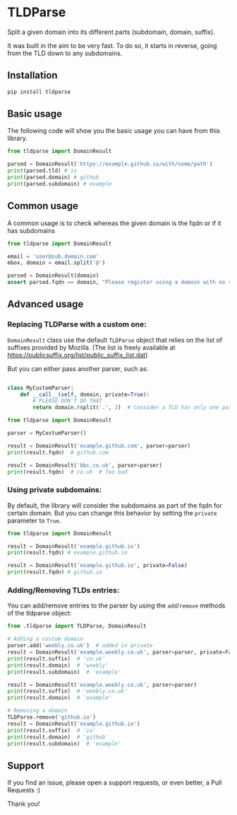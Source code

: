 # TLDParse

Split a given domain into its different parts (subdomain, domain, suffix).

It was built in the aim to be very fast. To do so, it starts in reverse, going from the TLD down to any subdomains.

## Installation

```python
pip install tldparse
```

## Basic usage

The following code will show you the basic usage you can have from this library.

```python
from tldparse import DomainResult

parsed = DomainResult('https://example.github.io/with/some/path')
print(parsed.tld) # io
print(parsed.domain) # github
print(parsed.subdomain) # example
```

## Common usage

A common usage is to check whereas the given domain is the fqdn or if it has subdomains

```python
from tldparse import DomainResult

email = 'user@sub.domain.com'
mbox, domain = email.split('@')

parsed = DomainResult(domain)
assert parsed.fqdn == domain, "Please register using a domain with no subdomain parts"
```

## Advanced usage

### Replacing TLDParse with a custom one:

`DomainResult` class use the default `TLDParse` object that relies on the list of suffixes provided by Mozilla.
(The list is freely available at https://publicsuffix.org/list/public_suffix_list.dat)

But you can either pass another parser, such as:

```python

class MyCustomParser:
    def __call__(self, domain, private=True):
        # PLEASE DON'T DO THAT
        return domain.rsplit('.', 2)  # Consider a TLD has only one part. Ignores things such as ".co.uk"

from tldparse import DomainResult

parser = MyCostumParser()

result = DomainResult('example.github.com', parser=parser)
print(result.fqdn)  # github.com

result = DomainResult('bbc.co.uk', parser=parser)
print(result.fqdn)  # co.uk  # Too bad
```

### Using private subdomains:

By default, the library will consider the subdomains as part of the fqdn for certain domain.
But you can change this behavior by setting the `private` parameter to `True`.

```python
from tldparse import DomainResult

result = DomainResult('example.github.io')
print(result.fqdn) # example.github.io

result = DomainResult('example.github.io', private=False)
print(result.fqdn) # github.io
```

### Adding/Removing TLDs entries:

You can add/remove entries to the parser by using the `add`/`remove` methods of the tldparse object:

```python
from .tldparse import TLDParse, DomainResult

# Adding a custom domain
parser.add('weebly.co.uk')  # added in private
result = DomainResult('example.weebly.co.uk', parser=parser, private=False)
print(result.suffix)  # 'co.uk'
print(result.domain)  # 'weebly'
print(result.subdomain)  # 'example'

result = DomainResult('example.weebly.co.uk', parser=parser)
print(result.suffix)  # 'weebly.co.uk'
print(result.domain)  # 'example'

# Removing a domain
TLDParse.remove('github.io')
result = DomainResult('example.github.io')
print(result.suffix)  # 'io'
print(result.domain)  # 'github'
print(result.subdomain)  # 'example'
```

## Support

If you find an issue, please open a support requests, or even better, a Pull Requests :)

Thank you!
